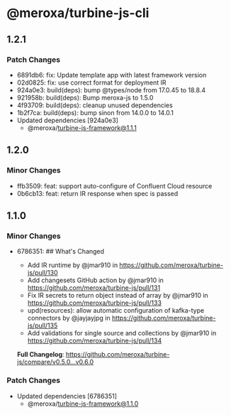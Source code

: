# @meroxa/turbine-js-cli

## 1.2.1

### Patch Changes

- 6891db6: fix: Update template app with latest framework version
- 02d0825: fix: use correct format for deployment IR
- 924a0e3: build(deps): bump @types/node from 17.0.45 to 18.8.4
- 921958b: build(deps): Bump meroxa-js to 1.5.0
- 4f93709: build(deps): cleanup unused dependencies
- 1b2f7ca: build(deps): bump sinon from 14.0.0 to 14.0.1
- Updated dependencies [924a0e3]
  - @meroxa/turbine-js-framework@1.1.1

## 1.2.0

### Minor Changes

- ffb3509: feat: support auto-configure of Confluent Cloud resource
- 0b6cb13: feat: return IR response when spec is passed

## 1.1.0

### Minor Changes

- 6786351: ## What's Changed

  - Add IR runtime by @jmar910 in https://github.com/meroxa/turbine-js/pull/130
  - Add changesets GitHub action by @jmar910 in https://github.com/meroxa/turbine-js/pull/131
  - Fix IR secrets to return object instead of array by @jmar910 in https://github.com/meroxa/turbine-js/pull/133
  - upd(resources): allow automatic configuration of kafka-type connectors by @jayjayjpg in https://github.com/meroxa/turbine-js/pull/135
  - Add validations for single source and collections by @jmar910 in https://github.com/meroxa/turbine-js/pull/134

  **Full Changelog**: https://github.com/meroxa/turbine-js/compare/v0.5.0...v0.6.0

### Patch Changes

- Updated dependencies [6786351]
  - @meroxa/turbine-js-framework@1.1.0

